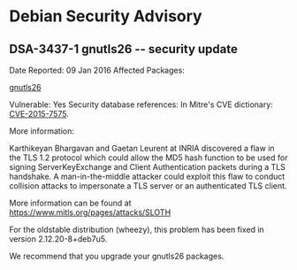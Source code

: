 
Debian Security Advisory
========================


DSA-3437-1 gnutls26 -- security update
--------------------------------------



Date Reported:
09 Jan 2016
Affected Packages:

[gnutls26](https://packages.debian.org/src:gnutls26)

Vulnerable:
Yes
Security database references:
In Mitre's CVE dictionary: [CVE-2015-7575](https://security-tracker.debian.org/tracker/CVE-2015-7575).  

More information:

Karthikeyan Bhargavan and Gaetan Leurent at INRIA discovered a flaw in
the TLS 1.2 protocol which could allow the MD5 hash function to be used
for signing ServerKeyExchange and Client Authentication packets during a
TLS handshake. A man-in-the-middle attacker could exploit this flaw to
conduct collision attacks to impersonate a TLS server or an
authenticated TLS client.


More information can be found at
<https://www.mitls.org/pages/attacks/SLOTH>


For the oldstable distribution (wheezy), this problem has been fixed
in version 2.12.20-8+deb7u5.


We recommend that you upgrade your gnutls26 packages.





